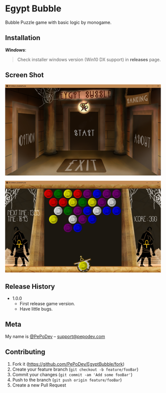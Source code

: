# Egypt Bubble

Bubble Puzzle game with basic logic by monogame.

## Installation

***Windows***:

> Check installer windows version (Win10 DX support) in __releases__ page.

## Screen Shot

![Menu Screen](Screenshot/01.png)

![GamePlay Screen](Screenshot/02.png)

## Release History
* 1.0.0
    * First release game version.
    * Have little bugs.

## Meta

My name is [@PePoDev](https://fb.com/pepo.dev) – support@pepodev.com

## Contributing

1. Fork it (<https://github.com/PePoDev/EgyptBubble/fork>)
2. Create your feature branch (`git checkout -b feature/fooBar`)
3. Commit your changes (`git commit -am 'Add some fooBar'`)
4. Push to the branch (`git push origin feature/fooBar`)
5. Create a new Pull Request
